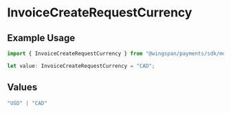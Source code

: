 # InvoiceCreateRequestCurrency

## Example Usage

```typescript
import { InvoiceCreateRequestCurrency } from "@wingspan/payments/sdk/models/shared";

let value: InvoiceCreateRequestCurrency = "CAD";
```

## Values

```typescript
"USD" | "CAD"
```